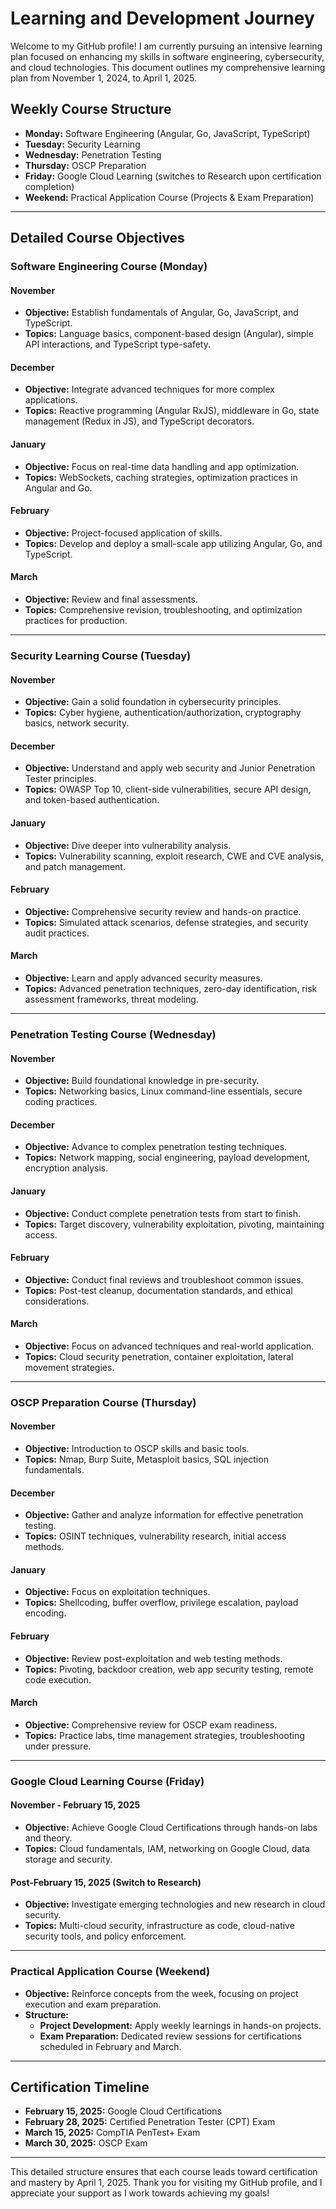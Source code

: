 # Learning and Development Journey

Welcome to my GitHub profile! I am currently pursuing an intensive learning plan focused on enhancing my skills in software engineering, cybersecurity, and cloud technologies. This document outlines my comprehensive learning plan from November 1, 2024, to April 1, 2025.

## Weekly Course Structure

- **Monday:** Software Engineering (Angular, Go, JavaScript, TypeScript)
- **Tuesday:** Security Learning
- **Wednesday:** Penetration Testing
- **Thursday:** OSCP Preparation
- **Friday:** Google Cloud Learning (switches to Research upon certification completion)
- **Weekend:** Practical Application Course (Projects & Exam Preparation)

---

## Detailed Course Objectives

### Software Engineering Course (Monday)

#### November
- **Objective:** Establish fundamentals of Angular, Go, JavaScript, and TypeScript.
- **Topics:** Language basics, component-based design (Angular), simple API interactions, and TypeScript type-safety.

#### December
- **Objective:** Integrate advanced techniques for more complex applications.
- **Topics:** Reactive programming (Angular RxJS), middleware in Go, state management (Redux in JS), and TypeScript decorators.

#### January
- **Objective:** Focus on real-time data handling and app optimization.
- **Topics:** WebSockets, caching strategies, optimization practices in Angular and Go.

#### February
- **Objective:** Project-focused application of skills.
- **Topics:** Develop and deploy a small-scale app utilizing Angular, Go, and TypeScript.

#### March
- **Objective:** Review and final assessments.
- **Topics:** Comprehensive revision, troubleshooting, and optimization practices for production.

---

### Security Learning Course (Tuesday)

#### November
- **Objective:** Gain a solid foundation in cybersecurity principles.
- **Topics:** Cyber hygiene, authentication/authorization, cryptography basics, network security.

#### December
- **Objective:** Understand and apply web security and Junior Penetration Tester principles.
- **Topics:** OWASP Top 10, client-side vulnerabilities, secure API design, and token-based authentication.

#### January
- **Objective:** Dive deeper into vulnerability analysis.
- **Topics:** Vulnerability scanning, exploit research, CWE and CVE analysis, and patch management.

#### February
- **Objective:** Comprehensive security review and hands-on practice.
- **Topics:** Simulated attack scenarios, defense strategies, and security audit practices.

#### March
- **Objective:** Learn and apply advanced security measures.
- **Topics:** Advanced penetration techniques, zero-day identification, risk assessment frameworks, threat modeling.

---

### Penetration Testing Course (Wednesday)

#### November
- **Objective:** Build foundational knowledge in pre-security.
- **Topics:** Networking basics, Linux command-line essentials, secure coding practices.

#### December
- **Objective:** Advance to complex penetration testing techniques.
- **Topics:** Network mapping, social engineering, payload development, encryption analysis.

#### January
- **Objective:** Conduct complete penetration tests from start to finish.
- **Topics:** Target discovery, vulnerability exploitation, pivoting, maintaining access.

#### February
- **Objective:** Conduct final reviews and troubleshoot common issues.
- **Topics:** Post-test cleanup, documentation standards, and ethical considerations.

#### March
- **Objective:** Focus on advanced techniques and real-world application.
- **Topics:** Cloud security penetration, container exploitation, lateral movement strategies.

---

### OSCP Preparation Course (Thursday)

#### November
- **Objective:** Introduction to OSCP skills and basic tools.
- **Topics:** Nmap, Burp Suite, Metasploit basics, SQL injection fundamentals.

#### December
- **Objective:** Gather and analyze information for effective penetration testing.
- **Topics:** OSINT techniques, vulnerability research, initial access methods.

#### January
- **Objective:** Focus on exploitation techniques.
- **Topics:** Shellcoding, buffer overflow, privilege escalation, payload encoding.

#### February
- **Objective:** Review post-exploitation and web testing methods.
- **Topics:** Pivoting, backdoor creation, web app security testing, remote code execution.

#### March
- **Objective:** Comprehensive review for OSCP exam readiness.
- **Topics:** Practice labs, time management strategies, troubleshooting under pressure.

---

### Google Cloud Learning Course (Friday)

#### November - February 15, 2025
- **Objective:** Achieve Google Cloud Certifications through hands-on labs and theory.
- **Topics:** Cloud fundamentals, IAM, networking on Google Cloud, data storage and security.

#### Post-February 15, 2025 (Switch to Research)
- **Objective:** Investigate emerging technologies and new research in cloud security.
- **Topics:** Multi-cloud security, infrastructure as code, cloud-native security tools, and policy enforcement.

---

### Practical Application Course (Weekend)

- **Objective:** Reinforce concepts from the week, focusing on project execution and exam preparation.
- **Structure:**
  - **Project Development:** Apply weekly learnings in hands-on projects.
  - **Exam Preparation:** Dedicated review sessions for certifications scheduled in February and March.

---

## Certification Timeline

- **February 15, 2025:** Google Cloud Certifications
- **February 28, 2025:** Certified Penetration Tester (CPT) Exam
- **March 15, 2025:** CompTIA PenTest+ Exam
- **March 30, 2025:** OSCP Exam

---

This detailed structure ensures that each course leads toward certification and mastery by April 1, 2025. Thank you for visiting my GitHub profile, and I appreciate your support as I work towards achieving my goals!
